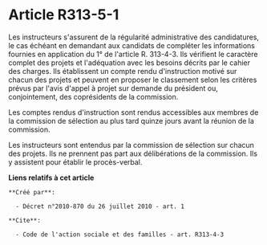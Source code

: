 # Article R313-5-1

Les instructeurs s'assurent de la régularité administrative des candidatures, le cas échéant en demandant aux candidats de
compléter les informations fournies en application du 1° de l'article R. 313-4-3. Ils vérifient le caractère complet des
projets et l'adéquation avec les besoins décrits par le cahier des charges. Ils établissent un compte rendu d'instruction
motivé sur chacun des projets et peuvent en proposer le classement selon les critères prévus par l'avis d'appel à projet sur
demande du président ou, conjointement, des coprésidents de la commission. 

Les comptes rendus d'instruction sont rendus accessibles aux membres de la commission de sélection au plus tard quinze jours
avant la réunion de la commission. 

Les instructeurs sont entendus par la commission de sélection sur chacun des projets. Ils ne prennent pas part aux
délibérations de la commission. Ils y assistent pour établir le procès-verbal.

**Liens relatifs à cet article**

	**Créé par**:

	  - Décret n°2010-870 du 26 juillet 2010 - art. 1

	**Cite**:

	  - Code de l'action sociale et des familles - art. R313-4-3
